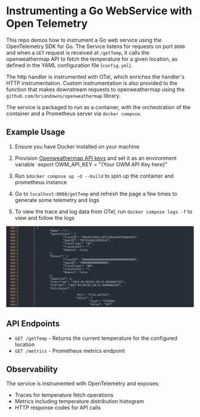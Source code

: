 # Instrumenting a Go WebService with Open Telemetry

This repo demos how to instrument a Go web service using the OpenTelemetry SDK for Go. The Service listens for requests on port `8080` and when a `GET` request is received at `/getTemp`, it calls the openweathermap API to fetch the temperature for a given location, as defined in the YAML configuration file (`config.yml`).

The http handler is instrumented with OTel, which enriches the handler's HTTP instrumentation. Custom instrumentation is also provided to the function that makes downstream requests to openweathermap using the `github.com/briandowns/openweathermap` library.

The service is packaged to run as a container, with the orchestration of the container and a Prometheus server via `docker compose`.  

## Example Usage

1. Ensure you have Docker installed on your machine

2. Provision [Openweathermap API keys](https://openweathermap.org/api) and set it as an environment variable `export OWM_API_KEY = "{Your OWM API Key here}"

3. Run `$docker compose up -d --build` to spin up the container and prometheus instance

4. Go to `localhost:8080/getTemp` and refresh the page a few times to generate some telemetry and logs

5. To view the trace and log data from OTel, run `docker compose logs -f` to view and follow the logs

![Trace information generated by OTel instrumentation](./sample_trace_info.png)

## API Endpoints

- `GET /getTemp` - Returns the current temperature for the configured location
- `GET /metrics` - Prometheus metrics endpoint

## Observability

The service is instrumented with OpenTelemetry and exposes:

- Traces for temperature fetch operations
- Metrics including temperature distribution histogram
- HTTP response codes for API calls
